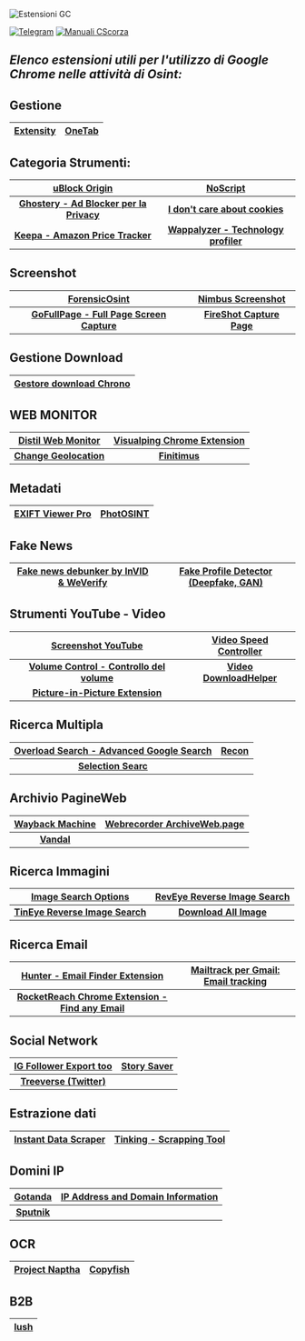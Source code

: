 ![Estensioni GC](https://user-images.githubusercontent.com/98583912/199860576-0c8a99e3-aed6-4644-b150-4f1181ac4413.gif)

[![Telegram](https://img.shields.io/badge/Telegram-CScorza%20%22Indagini%20Telematiche%22-informational)](https://t.me/+kP_uYlc6-345Njc8)
[![**Manuali CScorza**](https://img.shields.io/badge/CScorza-Manuali-green)](https://drive.google.com/drive/folders/14jbOwS4GBSJhXP2BJk-TFCSMIzbZLBlj?usp=share_link)

 ## *Elenco estensioni utili per l'utilizzo di Google Chrome nelle attività di Osint:*

## Gestione
|[**Extensity**](https://chrome.google.com/webstore/detail/extensity/jjmflmamggggndanpgfnpelongoepncg)|[**OneTab**](https://chrome.google.com/webstore/detail/onetab/chphlpgkkbolifaimnlloiipkdnihall?hl=it)|
| :---: | :---: | 
    
## Categoria Strumenti:
|[**uBlock Origin**](https://chrome.google.com/webstore/detail/ublock-origin/cjpalhdlnbpafiamejdnhcphjbkeiagm)|[**NoScript**](https://chrome.google.com/webstore/detail/noscript/doojmbjmlfjjnbmnoijecmcbfeoakpjm)|
| :---: | :---: |
|[**Ghostery - Ad Blocker per la Privacy**](https://chrome.google.com/webstore/detail/ghostery-%E2%80%93-privacy-ad-blo/mlomiejdfkolichcflejclcbmpeaniij)|[**I don't care about cookies**](https://chrome.google.com/webstore/detail/i-dont-care-about-cookies/fihnjjcciajhdojfnbdddfaoknhalnja)||[**Privacy Badger**](https://chrome.google.com/webstore/detail/privacy-badger/pkehgijcmpdhfbdbbnkijodmdjhbjlgp)|
|[**Keepa - Amazon Price Tracker**](https://chrome.google.com/webstore/detail/keepa-amazon-price-tracke/neebplgakaahbhdphmkckjjcegoiijjo)|[**Wappalyzer - Technology profiler**](https://chrome.google.com/webstore/detail/wappalyzer-technology-pro/gppongmhjkpfnbhagpmjfkannfbllamg?hl=it)||

## Screenshot
|[**ForensicOsint**](https://chromewebstore.google.com/detail/forensic-osint-full-page/jojaomahhndmeienhjihojidkddkahcn)|[**Nimbus Screenshot**](https://chromewebstore.google.com/detail/nimbus-screenshot-screen/bpconcjcammlapcogcnnelfmaeghhagj)|
| :---: | :---: | 
|[**GoFullPage - Full Page Screen Capture**](https://chrome.google.com/webstore/detail/gofullpage-full-page-scre/fdpohaocaechififmbbbbbknoalclacl)|[**FireShot Capture Page**](https://chrome.google.com/webstore/detail/take-webpage-screenshots/mcbpblocgmgfnpjjppndjkmgjaogfceg)||

## Gestione Download
|[**Gestore download Chrono**](https://chrome.google.com/webstore/detail/chrono-download-manager/mciiogijehkdemklbdcbfkefimifhecn)|
| :---: |  

## WEB MONITOR
|[**Distil Web Monitor**](https://chrome.google.com/webstore/detail/distill-web-monitor/inlikjemeeknofckkjolnjbpehgadgge)|[**Visualping Chrome Extension**](https://chrome.google.com/webstore/detail/visualping/pemhgklkefakciniebenbfclihhmmfcd)|
| :---: | :---: | 
|[**Change Geolocation**](https://chrome.google.com/webstore/detail/change-geolocation-locati/lejoknkbcogjceoniealiipllomkpioe)|[**Finitimus**](https://chrome.google.com/webstore/detail/finitimus/ckdjcgaagfcnndkkknfmncedapdjaokb)|
   
## Metadati
|[**EXIFT Viewer Pro**](https://chrome.google.com/webstore/detail/exif-viewer-pro/mmbhfeiddhndihdjeganjggkmjapkffm)|[**PhotOSINT**](https://chrome.google.com/webstore/detail/photosint/gonhdjmkgfkokhkflfhkbiagbmoolhcd)|
| :---: | :---: | 

## Fake News
|[**Fake news debunker by InVID & WeVerify**](https://chrome.google.com/webstore/detail/fake-news-debunker-by-inv/mhccpoafgdgbhnjfhkcmgknndkeenfhe)|[**Fake Profile Detector (Deepfake, GAN)**](https://chrome.google.com/webstore/detail/fake-profile-detector-dee/jbpcgcnnhmjmajjkgdaogpgefbnokpcc)|
| :---: | :---: | 

## Strumenti YouTube - Video
|[**Screenshot YouTube**](https://chrome.google.com/webstore/detail/screenshot-youtube/gjoijpfmdhbjkkgnmahganhoinjjpohk)|[**Video Speed Controller**](https://chrome.google.com/webstore/detail/video-speed-controller/nffaoalbilbmmfgbnbgppjihopabppdk)|
| :---: | :---: | 
|[**Volume Control - Controllo del volume**](https://chrome.google.com/webstore/detail/volume-controller/kmfhljjdadodpnmgilofilbhnbiggcnm)|[**Video DownloadHelper**](https://chrome.google.com/webstore/detail/video-downloadhelper/lmjnegcaeklhafolokijcfjliaokphfk)|
|[**Picture-in-Picture Extension**](https://chrome.google.com/webstore/detail/picture-in-picture-extens/hkgfoiooedgoejojocmhlaklaeopbecg)||
  
## Ricerca Multipla
|[**Overload Search - Advanced Google Search**](https://chrome.google.com/webstore/detail/overload-search-advanced/knihkdaajdhpjgeiadaefmjmpbnlojbg)|[**Recon**](https://chrome.google.com/webstore/detail/recon/nkdochbemgkadhjneplbaibebmocefla)|
| :---: | :---: | 
|[**Selection Searc**](https://chrome.google.com/webstore/detail/selection-search/gipnlpdeieaidmmeaichnddnmjmcakoe/related)||
  
## Archivio PagineWeb
|[**Wayback Machine**](https://chrome.google.com/webstore/detail/wayback-machine/fpnmgdkabkmnadcjpehmlllkndpkmiak)|[**Webrecorder ArchiveWeb.page**](https://chrome.google.com/webstore/detail/webrecorder-archivewebpag/fpeoodllldobpkbkabpblcfaogecpndd)|
| :---: | :---: | 
|[**Vandal**](https://chrome.google.com/webstore/detail/vandal/knoccgahmcfhngbjhdbcodajdioedgdo)|
  
## Ricerca Immagini
|[**Image Search Options**](https://chrome.google.com/webstore/detail/image-search-options/kljmejbpilkadikecejccebmccagifhl)|[**RevEye Reverse Image Search**](https://chrome.google.com/webstore/detail/reveye-reverse-image-sear/keaaclcjhehbbapnphnmpiklalfhelgf)|
| :---: | :---: | 
|[**TinEye Reverse Image Search**](https://chrome.google.com/webstore/detail/tineye-reverse-image-sear/haebnnbpedcbhciplfhjjkbafijpncjl)|[**Download All Image**](https://chromewebstore.google.com/detail/download-all-images/ifipmflagepipjokmbdecpmjbibjnakm)|
  
## Ricerca Email 
|[**Hunter - Email Finder Extension**](https://chrome.google.com/webstore/detail/hunter-email-finder-exten/hgmhmanijnjhaffoampdlllchpolkdnj)|[**Mailtrack per Gmail: Email tracking**](https://chrome.google.com/webstore/detail/email-tracker-for-gmail-m/ndnaehgpjlnokgebbaldlmgkapkpjkkb)|
| :---: | :---: | 
|[**RocketReach Chrome Extension - Find any Email**](https://chrome.google.com/webstore/detail/rocketreach-chrome-extens/oiecklaabeielolbliiddlbokpfnmhba)||
    
## Social Network
|[**IG Follower Export too**](https://chrome.google.com/webstore/detail/ig-follower-export-tool/diobnppoomflbfopidklhnonklfpigng)|[**Story Saver**](https://chrome.google.com/webstore/detail/story-saver/mafcolokinicfdmlidhaebadidhdehpk)|
| :---: | :---: | 
|[**Treeverse (Twitter)**](https://chrome.google.com/webstore/detail/treeverse/aahmjdadniahaicebomlagekkcnlcila)||

## Estrazione dati 
|[**Instant Data Scraper**](https://chrome.google.com/webstore/detail/instant-data-scraper/ofaokhiedipichpaobibbnahnkdoiiah)|[**Tinking - Scrapping Tool**](https://chrome.google.com/webstore/detail/tinking-scrapping-tool/ibidcmokfddpkgdoobeihkfnajmodlkp)|
| :---: | :---: | 
  
## Domini IP 
|[**Gotanda**](https://chrome.google.com/webstore/detail/gotanda/jbmdcdfnnpenkgliplbglfpninigbiml)|[**IP Address and Domain Information**](https://chrome.google.com/webstore/detail/ip-address-and-domain-inf/lhgkegeccnckoiliokondpaaalbhafoa)|
| :---: | :---: | 
|[**Sputnik**](https://chrome.google.com/webstore/detail/sputnik/manapjdamopgbpimgojkccikaabhmocd)|
  
## OCR
|[**Project Naptha**](https://chrome.google.com/webstore/detail/project-naptha/molncoemjfmpgdkbdlbjmhlcgniigdnf)|[**Copyfish**](https://chrome.google.com/webstore/detail/copyfish-%F0%9F%90%9F-free-ocr-soft/eenjdnjldapjajjofmldgmkjaienebbj)|
| :---: | :---: | 
    
## B2B
|[lush](https://chrome.google.com/webstore/detail/lusha-easily-find-b2b-con/mcebeofpilippmndlpcghpmghcljajna)|
| :---: |

